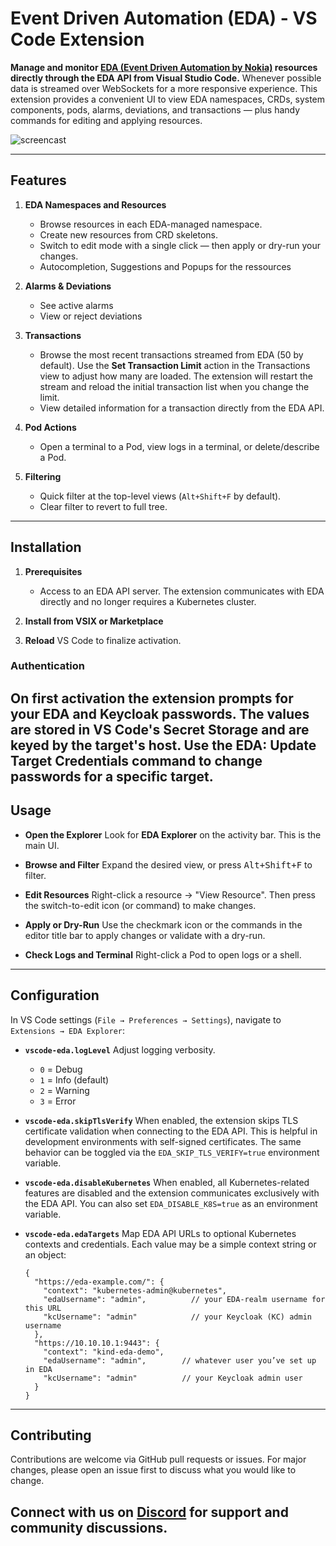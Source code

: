 # Event Driven Automation (EDA) - VS Code Extension

**Manage and monitor [EDA (Event Driven Automation by Nokia)](https://docs.eda.dev/) resources directly through the EDA API from Visual Studio Code.** Whenever possible data is streamed over WebSockets for a more responsive experience. This extension provides a convenient UI to view EDA namespaces, CRDs, system components, pods, alarms, deviations, and transactions — plus handy commands for editing and applying resources.

![screencast](https://raw.githubusercontent.com/eda-labs/vscode-eda/refs/heads/main/resources/eda-vscode.png)

---

## Features

1. **EDA Namespaces and Resources**
   - Browse resources in each EDA-managed namespace.
   - Create new resources from CRD skeletons.
   - Switch to edit mode with a single click — then apply or dry-run your changes.
   - Autocompletion, Suggestions and Popups for the ressources

2. **Alarms & Deviations**
   - See active alarms
   - View or reject deviations

3. **Transactions**
   - Browse the most recent transactions streamed from EDA (50 by default).
     Use the **Set Transaction Limit** action in the Transactions view to adjust
     how many are loaded. The extension will restart the stream and reload the
     initial transaction list when you change the limit.
   - View detailed information for a transaction directly from the EDA API.

4. **Pod Actions**
   - Open a terminal to a Pod, view logs in a terminal, or delete/describe a Pod.

5. **Filtering**
   - Quick filter at the top-level views (`Alt+Shift+F` by default).
   - Clear filter to revert to full tree.


---


## Installation

1. **Prerequisites**
   - Access to an EDA API server. The extension communicates with EDA directly and no longer requires a Kubernetes cluster.

2. **Install from VSIX or Marketplace**

3. **Reload** VS Code to finalize activation.

### Authentication

On first activation the extension prompts for your EDA and Keycloak passwords.
The values are stored in VS Code's Secret Storage and are keyed by the target's host. Use the **EDA: Update Target Credentials** command to change passwords for a specific target.
---

## Usage

- **Open the Explorer**
  Look for **EDA Explorer** on the activity bar. This is the main UI.

- **Browse and Filter**
  Expand the desired view, or press <kbd>Alt+Shift+F</kbd> to filter.

- **Edit Resources**
  Right-click a resource → "View Resource". Then press the switch-to-edit icon (or command) to make changes.

- **Apply or Dry-Run**
  Use the checkmark icon or the commands in the editor title bar to apply changes or validate with a dry-run.

- **Check Logs and Terminal**
  Right-click a Pod to open logs or a shell.

---

## Configuration

In VS Code settings (`File → Preferences → Settings`), navigate to `Extensions → EDA Explorer`:

- **`vscode-eda.logLevel`**
  Adjust logging verbosity.
  - `0` = Debug
  - `1` = Info (default)
  - `2` = Warning
  - `3` = Error
- **`vscode-eda.skipTlsVerify`**
  When enabled, the extension skips TLS certificate validation when connecting to the EDA API. This is helpful in development environments with self-signed certificates. The same behavior can be toggled via the `EDA_SKIP_TLS_VERIFY=true` environment variable.
- **`vscode-eda.disableKubernetes`**
  When enabled, all Kubernetes-related features are disabled and the extension communicates exclusively with the EDA API. You can also set `EDA_DISABLE_K8S=true` as an environment variable.
- **`vscode-eda.edaTargets`**
  Map EDA API URLs to optional Kubernetes contexts and credentials. Each value may be a simple context string or an object:

  ```jsonc
  {
    "https://eda-example.com/": {
      "context": "kubernetes-admin@kubernetes",
      "edaUsername": "admin",          // your EDA-realm username for this URL
      "kcUsername": "admin"            // your Keycloak (KC) admin username
    },
    "https://10.10.10.1:9443": {
      "context": "kind-eda-demo",
      "edaUsername": "admin",        // whatever user you’ve set up in EDA
      "kcUsername": "admin"          // your Keycloak admin user
    }
  }
  ```

---

## Contributing

Contributions are welcome via GitHub pull requests or issues. For major changes, please open an issue first to discuss what you would like to change.

Connect with us on [Discord](https://eda.dev/discord) for support and community discussions.
---
